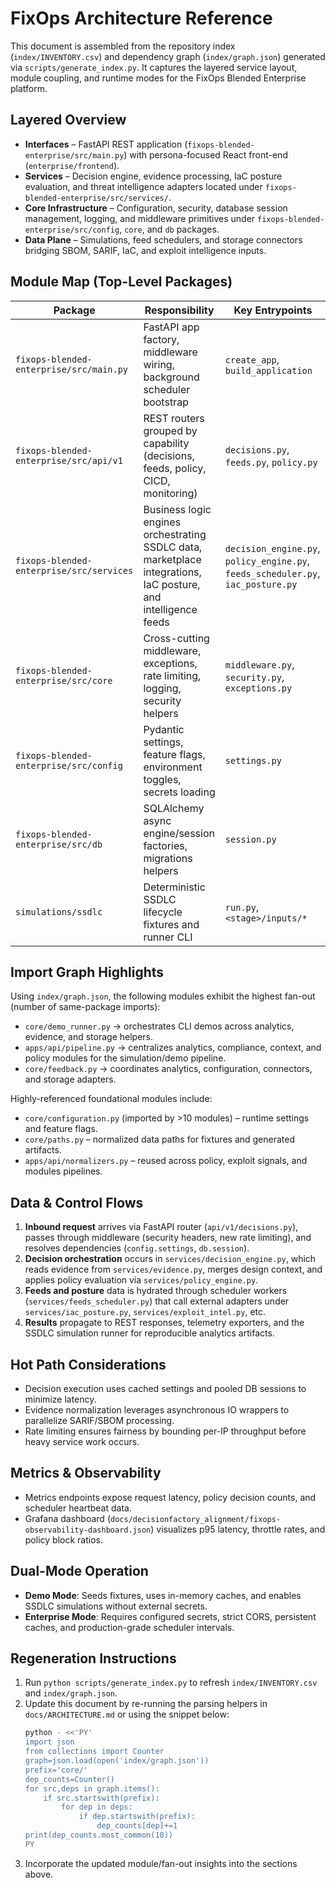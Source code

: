 # FixOps Architecture Reference

This document is assembled from the repository index (`index/INVENTORY.csv`) and dependency graph (`index/graph.json`) generated via `scripts/generate_index.py`. It captures the layered service layout, module coupling, and runtime modes for the FixOps Blended Enterprise platform.

## Layered Overview
- **Interfaces** – FastAPI REST application (`fixops-blended-enterprise/src/main.py`) with persona-focused React front-end (`enterprise/frontend`).
- **Services** – Decision engine, evidence processing, IaC posture evaluation, and threat intelligence adapters located under `fixops-blended-enterprise/src/services/`.
- **Core Infrastructure** – Configuration, security, database session management, logging, and middleware primitives under `fixops-blended-enterprise/src/config`, `core`, and `db` packages.
- **Data Plane** – Simulations, feed schedulers, and storage connectors bridging SBOM, SARIF, IaC, and exploit intelligence inputs.

## Module Map (Top-Level Packages)
| Package | Responsibility | Key Entrypoints |
| --- | --- | --- |
| `fixops-blended-enterprise/src/main.py` | FastAPI app factory, middleware wiring, background scheduler bootstrap | `create_app`, `build_application` |
| `fixops-blended-enterprise/src/api/v1` | REST routers grouped by capability (decisions, feeds, policy, CICD, monitoring) | `decisions.py`, `feeds.py`, `policy.py` |
| `fixops-blended-enterprise/src/services` | Business logic engines orchestrating SSDLC data, marketplace integrations, IaC posture, and intelligence feeds | `decision_engine.py`, `policy_engine.py`, `feeds_scheduler.py`, `iac_posture.py` |
| `fixops-blended-enterprise/src/core` | Cross-cutting middleware, exceptions, rate limiting, logging, security helpers | `middleware.py`, `security.py`, `exceptions.py` |
| `fixops-blended-enterprise/src/config` | Pydantic settings, feature flags, environment toggles, secrets loading | `settings.py` |
| `fixops-blended-enterprise/src/db` | SQLAlchemy async engine/session factories, migrations helpers | `session.py` |
| `simulations/ssdlc` | Deterministic SSDLC lifecycle fixtures and runner CLI | `run.py`, `<stage>/inputs/*` |

## Import Graph Highlights
Using `index/graph.json`, the following modules exhibit the highest fan-out (number of same-package imports):
- `core/demo_runner.py` → orchestrates CLI demos across analytics, evidence, and storage helpers.
- `apps/api/pipeline.py` → centralizes analytics, compliance, context, and policy modules for the simulation/demo pipeline.
- `core/feedback.py` → coordinates analytics, configuration, connectors, and storage adapters.

Highly-referenced foundational modules include:
- `core/configuration.py` (imported by >10 modules) – runtime settings and feature flags.
- `core/paths.py` – normalized data paths for fixtures and generated artifacts.
- `apps/api/normalizers.py` – reused across policy, exploit signals, and modules pipelines.

## Data & Control Flows
1. **Inbound request** arrives via FastAPI router (`api/v1/decisions.py`), passes through middleware (security headers, new rate limiting), and resolves dependencies (`config.settings`, `db.session`).
2. **Decision orchestration** occurs in `services/decision_engine.py`, which reads evidence from `services/evidence.py`, merges design context, and applies policy evaluation via `services/policy_engine.py`.
3. **Feeds and posture** data is hydrated through scheduler workers (`services/feeds_scheduler.py`) that call external adapters under `services/iac_posture.py`, `services/exploit_intel.py`, etc.
4. **Results** propagate to REST responses, telemetry exporters, and the SSDLC simulation runner for reproducible analytics artifacts.

## Hot Path Considerations
- Decision execution uses cached settings and pooled DB sessions to minimize latency.
- Evidence normalization leverages asynchronous IO wrappers to parallelize SARIF/SBOM processing.
- Rate limiting ensures fairness by bounding per-IP throughput before heavy service work occurs.

## Metrics & Observability
- Metrics endpoints expose request latency, policy decision counts, and scheduler heartbeat data.
- Grafana dashboard (`docs/decisionfactory_alignment/fixops-observability-dashboard.json`) visualizes p95 latency, throttle rates, and policy block ratios.

## Dual-Mode Operation
- **Demo Mode**: Seeds fixtures, uses in-memory caches, and enables SSDLC simulations without external secrets.
- **Enterprise Mode**: Requires configured secrets, strict CORS, persistent caches, and production-grade scheduler intervals.

## Regeneration Instructions
1. Run `python scripts/generate_index.py` to refresh `index/INVENTORY.csv` and `index/graph.json`.
2. Update this document by re-running the parsing helpers in `docs/ARCHITECTURE.md` or using the snippet below:
   ```bash
   python - <<'PY'
   import json
   from collections import Counter
   graph=json.load(open('index/graph.json'))
   prefix='core/'
   dep_counts=Counter()
   for src,deps in graph.items():
       if src.startswith(prefix):
           for dep in deps:
               if dep.startswith(prefix):
                   dep_counts[dep]+=1
   print(dep_counts.most_common(10))
   PY
   ```
3. Incorporate the updated module/fan-out insights into the sections above.
